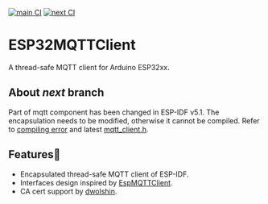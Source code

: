 [![main CI](https://github.com/cyijun/ESP32MQTTClient/actions/workflows/ci4main.yml/badge.svg?branch=main)](https://github.com/cyijun/ESP32MQTTClient/actions/workflows/ci4main.yml)
[![next CI](https://github.com/cyijun/ESP32MQTTClient/actions/workflows/ci4next.yml/badge.svg?branch=main)](https://github.com/cyijun/ESP32MQTTClient/actions/workflows/ci4next.yml)


# ESP32MQTTClient

A thread-safe MQTT client for Arduino ESP32xx.

## About *next* branch

Part of mqtt component has been changed in ESP-IDF v5.1. The encapsulation needs to be modified, otherwise it cannot be compiled. Refer to [compiling error](https://github.com/cyijun/ESP32MQTTClient/actions/runs/7595202860/job/20687511391) and latest [mqtt_client.h](https://github.com/espressif/esp-mqtt/blob/master/include/mqtt_client.h).

## Features🦄

- Encapsulated thread-safe MQTT client of ESP-IDF.
- Interfaces design inspired by [EspMQTTClient](https://github.com/plapointe6/EspMQTTClient).
- CA cert support by [dwolshin](https://github.com/dwolshin).
